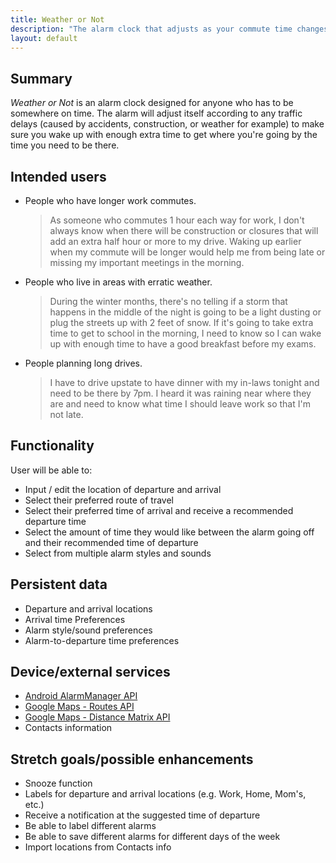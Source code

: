 ```yaml
---
title: Weather or Not
description: "The alarm clock that adjusts as your commute time changes"
layout: default
---
```


## Summary

_Weather or Not_ is an alarm clock designed for anyone who has to be somewhere on time. The alarm will adjust itself according to any traffic delays (caused by accidents, construction, or weather for example) to make sure you wake up with enough extra time to get where you're going by the time you need to be there.

## Intended users

* People who have longer work commutes.

    > As someone who commutes 1 hour each way for work, I don't always know when there will be construction or closures that will add an extra half hour or more to my drive. Waking up earlier when my commute will be longer would help me from being late or missing my important meetings in the morning.

* People who live in areas with erratic weather.

    > During the winter months, there's no telling if a storm that happens in the middle of the night is going to be a light dusting or plug the streets up with 2 feet of snow. If it's going to take extra time to get to school in the morning, I need to know so I can wake up with enough time to have a good breakfast before my exams.

* People planning long drives.

    > I have to drive upstate to have dinner with my in-laws tonight and need to be there by 7pm. I heard it was raining near where they are and need to know what time I should leave work so that I'm not late.


## Functionality

User will be able to:

* Input / edit the location of departure and arrival
* Select their preferred route of travel
* Select their preferred time of arrival and receive a recommended departure time
* Select the amount of time they would like between the alarm going off and their recommended time of departure
* Select from multiple alarm styles and sounds



## Persistent data

* Departure and arrival locations
* Arrival time Preferences
* Alarm style/sound preferences
* Alarm-to-departure time preferences



## Device/external services

* [Android AlarmManager API](https://developer.android.com/reference/android/app/AlarmManager)
* [Google Maps - Routes API](https://cloud.google.com/maps-platform/routes)
* [Google Maps - Distance Matrix API](https://developers.google.com/maps/documentation/distance-matrix/intro)
* Contacts information


## Stretch goals/possible enhancements

* Snooze function
* Labels for departure and arrival locations (e.g. Work, Home, Mom's, etc.)
* Receive a notification at the suggested time of departure
* Be able to label different alarms
* Be able to save different alarms for different days of the week
* Import locations from Contacts info
